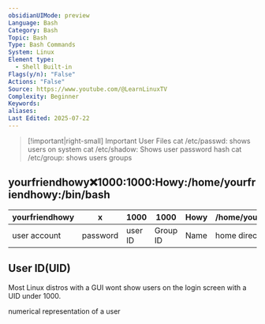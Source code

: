 ```yaml
---
obsidianUIMode: preview
Language: Bash
Category: Bash
Topic: Bash
Type: Bash Commands
System: Linux
Element type:
  - Shell Built-in
Flags(y/n): "False"
Actions: "False"
Source: https://www.youtube.com/@LearnLinuxTV
Complexity: Beginner
Keywords: 
aliases: 
Last Edited: 2025-07-22
---
```

> [!important|right-small] Important User Files
> cat /etc/passwd: shows users on system
> cat /etc/shadow: Shows user password hash
> cat /etc/group: shows users groups

## yourfriendhowy:x:1000:1000:Howy:/home/yourfriendhowy:/bin/bash

| yourfriendhowy | x        | 1000    | 1000     | Howy | /home/yourfriendhowy | /bin/bash     |
| -------------- | -------- | ------- | -------- | ---- | -------------------- | ------------- |
| user account   | password | user ID | Group ID | Name | home directory       | default shell |


## User ID(UID)
Most Linux distros with a GUI wont show users on the login screen with a UID under 1000.

numerical representation of a user